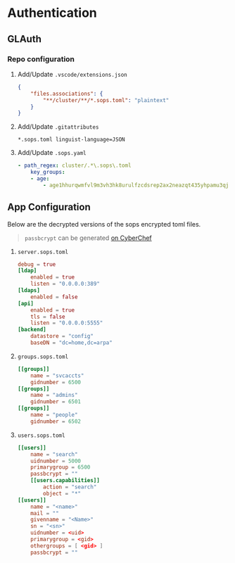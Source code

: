# Authentication

## GLAuth

### Repo configuration

1. Add/Update `.vscode/extensions.json`

    ```json
    {
        "files.associations": {
            "**/cluster/**/*.sops.toml": "plaintext"
        }
    }
    ```

2. Add/Update `.gitattributes`

    ```text
    *.sops.toml linguist-language=JSON
    ```

3. Add/Update `.sops.yaml`

    ```yaml
    - path_regex: cluster/.*\.sops\.toml
        key_groups:
        - age:
            - age1hhurqwmfvl9m3vh3hk8urulfzcdsrep2ax2neazqt435yhpamu3qj20asg
    ```

## App Configuration

Below are the decrypted versions of the sops encrypted toml files.

> `passbcrypt` can be generated [on CyberChef](https://gchq.github.io/CyberChef/#recipe=Bcrypt(12)To_Hex(%27None%27,0))

1. `server.sops.toml`

    ```toml
    debug = true
    [ldap]
        enabled = true
        listen = "0.0.0.0:389"
    [ldaps]
        enabled = false
    [api]
        enabled = true
        tls = false
        listen = "0.0.0.0:5555"
    [backend]
        datastore = "config"
        baseDN = "dc=home,dc=arpa"
    ```

2. `groups.sops.toml`

    ```toml
    [[groups]]
        name = "svcaccts"
        gidnumber = 6500
    [[groups]]
        name = "admins"
        gidnumber = 6501
    [[groups]]
        name = "people"
        gidnumber = 6502
    ```

3. `users.sops.toml`

    ```toml
    [[users]]
        name = "search"
        uidnumber = 5000
        primarygroup = 6500
        passbcrypt = ""
        [[users.capabilities]]
            action = "search"
            object = "*"
    [[users]]
        name = "<name>"
        mail = ""
        givenname = "<Name>"
        sn = "<sn>"
        uidnumber = <uid>
        primarygroup = <gid>
        othergroups = [ <gid> ]
        passbcrypt = ""
    ```
